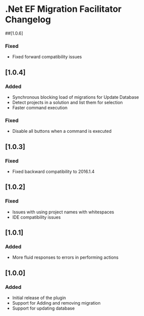<!-- Keep a Changelog guide -> https://keepachangelog.com -->

# .Net EF Migration Facilitator Changelog

##[1.0.6]
### Fixed
- Fixed forward compatibility issues

## [1.0.4]
### Added
- Synchronous blocking load of migrations for Update Database
- Detect projects in a solution and list them for selection
- Faster command execution

### Fixed
- Disable all buttons when a command is executed

## [1.0.3]
### Fixed

- Fixed backward compatibility to 2016.1.4

## [1.0.2]
### Fixed

- Issues with using project names with whitespaces
- IDE compatibility issues

## [1.0.1]
### Added

- More fluid responses to errors in performing actions

## [1.0.0]

### Added

- Initial release of the plugin
- Support for Adding and removing migration
- Support for updating database